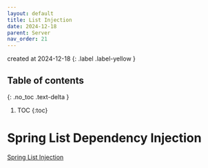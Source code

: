 ```yaml
---
layout: default
title: List Injection
date: 2024-12-18
parent: Server
nav_order: 21
---
```


created at 2024-12-18
{: .label .label-yellow }

## Table of contents
{: .no_toc .text-delta }

1. TOC
{:toc}

# Spring List Dependency Injection

[Spring List Injection](https://dev.to/lokosama/kotlin-spring-boot-use-case-dependency-injection-of-a-list-of-services-1fcg)


